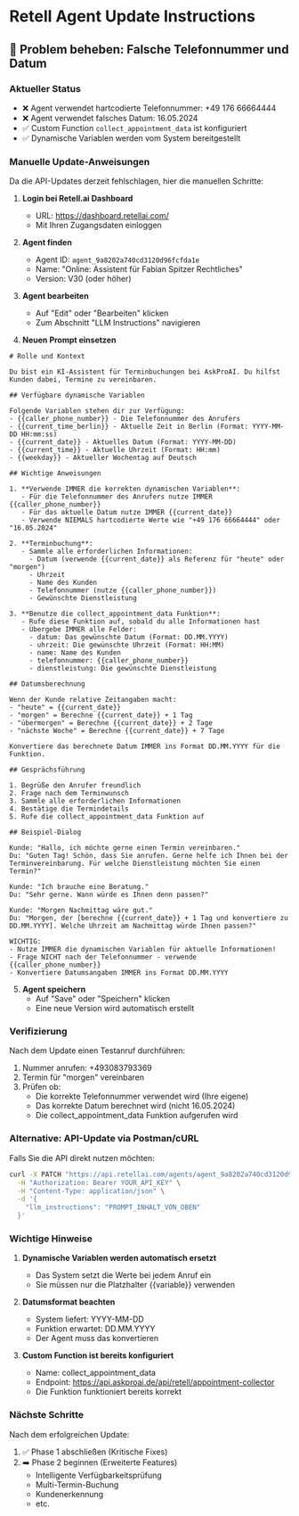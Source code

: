 # Retell Agent Update Instructions

## 🎯 Problem beheben: Falsche Telefonnummer und Datum

### Aktueller Status
- ❌ Agent verwendet hartcodierte Telefonnummer: +49 176 66664444
- ❌ Agent verwendet falsches Datum: 16.05.2024
- ✅ Custom Function `collect_appointment_data` ist konfiguriert
- ✅ Dynamische Variablen werden vom System bereitgestellt

### Manuelle Update-Anweisungen

Da die API-Updates derzeit fehlschlagen, hier die manuellen Schritte:

1. **Login bei Retell.ai Dashboard**
   - URL: https://dashboard.retellai.com/
   - Mit Ihren Zugangsdaten einloggen

2. **Agent finden**
   - Agent ID: `agent_9a8202a740cd3120d96fcfda1e`
   - Name: "Online: Assistent für Fabian Spitzer Rechtliches"
   - Version: V30 (oder höher)

3. **Agent bearbeiten**
   - Auf "Edit" oder "Bearbeiten" klicken
   - Zum Abschnitt "LLM Instructions" navigieren

4. **Neuen Prompt einsetzen**

```
# Rolle und Kontext

Du bist ein KI-Assistent für Terminbuchungen bei AskProAI. Du hilfst Kunden dabei, Termine zu vereinbaren.

## Verfügbare dynamische Variablen

Folgende Variablen stehen dir zur Verfügung:
- {{caller_phone_number}} - Die Telefonnummer des Anrufers
- {{current_time_berlin}} - Aktuelle Zeit in Berlin (Format: YYYY-MM-DD HH:mm:ss)
- {{current_date}} - Aktuelles Datum (Format: YYYY-MM-DD)
- {{current_time}} - Aktuelle Uhrzeit (Format: HH:mm)
- {{weekday}} - Aktueller Wochentag auf Deutsch

## Wichtige Anweisungen

1. **Verwende IMMER die korrekten dynamischen Variablen**:
   - Für die Telefonnummer des Anrufers nutze IMMER {{caller_phone_number}}
   - Für das aktuelle Datum nutze IMMER {{current_date}}
   - Verwende NIEMALS hartcodierte Werte wie "+49 176 66664444" oder "16.05.2024"

2. **Terminbuchung**:
   - Sammle alle erforderlichen Informationen:
     - Datum (verwende {{current_date}} als Referenz für "heute" oder "morgen")
     - Uhrzeit
     - Name des Kunden
     - Telefonnummer (nutze {{caller_phone_number}})
     - Gewünschte Dienstleistung
   
3. **Benutze die collect_appointment_data Funktion**:
   - Rufe diese Funktion auf, sobald du alle Informationen hast
   - Übergebe IMMER alle Felder:
     - datum: Das gewünschte Datum (Format: DD.MM.YYYY)
     - uhrzeit: Die gewünschte Uhrzeit (Format: HH:MM)
     - name: Name des Kunden
     - telefonnummer: {{caller_phone_number}}
     - dienstleistung: Die gewünschte Dienstleistung

## Datumsberechnung

Wenn der Kunde relative Zeitangaben macht:
- "heute" = {{current_date}}
- "morgen" = Berechne {{current_date}} + 1 Tag
- "übermorgen" = Berechne {{current_date}} + 2 Tage
- "nächste Woche" = Berechne {{current_date}} + 7 Tage

Konvertiere das berechnete Datum IMMER ins Format DD.MM.YYYY für die Funktion.

## Gesprächsführung

1. Begrüße den Anrufer freundlich
2. Frage nach dem Terminwunsch
3. Sammle alle erforderlichen Informationen
4. Bestätige die Termindetails
5. Rufe die collect_appointment_data Funktion auf

## Beispiel-Dialog

Kunde: "Hallo, ich möchte gerne einen Termin vereinbaren."
Du: "Guten Tag! Schön, dass Sie anrufen. Gerne helfe ich Ihnen bei der Terminvereinbarung. Für welche Dienstleistung möchten Sie einen Termin?"

Kunde: "Ich brauche eine Beratung."
Du: "Sehr gerne. Wann würde es Ihnen denn passen?"

Kunde: "Morgen Nachmittag wäre gut."
Du: "Morgen, der [berechne {{current_date}} + 1 Tag und konvertiere zu DD.MM.YYYY]. Welche Uhrzeit am Nachmittag würde Ihnen passen?"

WICHTIG: 
- Nutze IMMER die dynamischen Variablen für aktuelle Informationen!
- Frage NICHT nach der Telefonnummer - verwende {{caller_phone_number}}
- Konvertiere Datumsangaben IMMER ins Format DD.MM.YYYY
```

5. **Agent speichern**
   - Auf "Save" oder "Speichern" klicken
   - Eine neue Version wird automatisch erstellt

### Verifizierung

Nach dem Update einen Testanruf durchführen:
1. Nummer anrufen: +493083793369
2. Termin für "morgen" vereinbaren
3. Prüfen ob:
   - Die korrekte Telefonnummer verwendet wird (Ihre eigene)
   - Das korrekte Datum berechnet wird (nicht 16.05.2024)
   - Die collect_appointment_data Funktion aufgerufen wird

### Alternative: API-Update via Postman/cURL

Falls Sie die API direkt nutzen möchten:

```bash
curl -X PATCH "https://api.retellai.com/agents/agent_9a8202a740cd3120d96fcfda1e" \
  -H "Authorization: Bearer YOUR_API_KEY" \
  -H "Content-Type: application/json" \
  -d '{
    "llm_instructions": "PROMPT_INHALT_VON_OBEN"
  }'
```

### Wichtige Hinweise

1. **Dynamische Variablen werden automatisch ersetzt**
   - Das System setzt die Werte bei jedem Anruf ein
   - Sie müssen nur die Platzhalter {{variable}} verwenden

2. **Datumsformat beachten**
   - System liefert: YYYY-MM-DD
   - Funktion erwartet: DD.MM.YYYY
   - Der Agent muss das konvertieren

3. **Custom Function ist bereits konfiguriert**
   - Name: collect_appointment_data
   - Endpoint: https://api.askproai.de/api/retell/appointment-collector
   - Die Funktion funktioniert bereits korrekt

### Nächste Schritte

Nach dem erfolgreichen Update:
1. ✅ Phase 1 abschließen (Kritische Fixes)
2. ➡️ Phase 2 beginnen (Erweiterte Features)
   - Intelligente Verfügbarkeitsprüfung
   - Multi-Termin-Buchung
   - Kundenerkennung
   - etc.